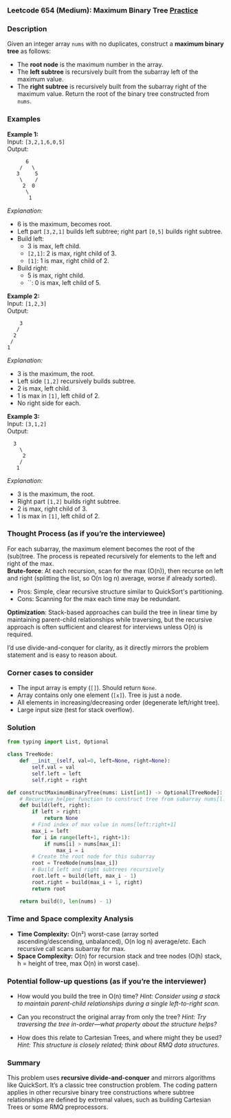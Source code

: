 ### Leetcode 654 (Medium): Maximum Binary Tree [Practice](https://leetcode.com/problems/maximum-binary-tree)

### Description  
Given an integer array `nums` with no duplicates, construct a **maximum binary tree** as follows:
- The **root node** is the maximum number in the array.
- The **left subtree** is recursively built from the subarray left of the maximum value.
- The **right subtree** is recursively built from the subarray right of the maximum value.
Return the root of the binary tree constructed from `nums`.

### Examples  

**Example 1:**  
Input: `[3,2,1,6,0,5]`  
Output:  
```
      6
    /   \
   3     5
    \    /
     2  0
      \
       1
```
*Explanation:*
- 6 is the maximum, becomes root.
- Left part `[3,2,1]` builds left subtree; right part `[0,5]` builds right subtree.
- Build left:
  - 3 is max, left child.
  - `[2,1]`: 2 is max, right child of 3.
  - `[1]`: 1 is max, right child of 2.
- Build right:
  - 5 is max, right child.
  - ``: 0 is max, left child of 5.

**Example 2:**  
Input: `[1,2,3]`  
Output:  
```
    3
   /
  2
 /
1
```
*Explanation:*
- 3 is the maximum, the root.
- Left side `[1,2]` recursively builds subtree.
- 2 is max, left child.
- 1 is max in `[1]`, left child of 2.
- No right side for each.

**Example 3:**  
Input: `[3,1,2]`  
Output:  
```
  3
    \
     2
    /
   1
```
*Explanation:*
- 3 is the maximum, the root.
- Right part `[1,2]` builds right subtree.
- 2 is max, right child of 3.
- 1 is max in `[1]`, left child of 2.

### Thought Process (as if you’re the interviewee)  

For each subarray, the maximum element becomes the root of the (sub)tree. The process is repeated recursively for elements to the left and right of the max.  
**Brute-force**: At each recursion, scan for the max (O(n)), then recurse on left and right (splitting the list, so O(n log n) average, worse if already sorted).
- Pros: Simple, clear recursive structure similar to QuickSort's partitioning.
- Cons: Scanning for the max each time may be redundant.

**Optimization**: Stack-based approaches can build the tree in linear time by maintaining parent-child relationships while traversing, but the recursive approach is often sufficient and clearest for interviews unless O(n) is required.

I’d use divide-and-conquer for clarity, as it directly mirrors the problem statement and is easy to reason about.

### Corner cases to consider  
- The input array is empty (`[]`). Should return `None`.
- Array contains only one element (`[x]`). Tree is just a node.
- All elements in increasing/decreasing order (degenerate left/right tree).
- Large input size (test for stack overflow).

### Solution

```python
from typing import List, Optional

class TreeNode:
    def __init__(self, val=0, left=None, right=None):
        self.val = val
        self.left = left
        self.right = right

def constructMaximumBinaryTree(nums: List[int]) -> Optional[TreeNode]:
    # Recursive helper function to construct tree from subarray nums[l:r+1]
    def build(left, right):
        if left > right:
            return None
        # Find index of max value in nums[left:right+1]
        max_i = left
        for i in range(left+1, right+1):
            if nums[i] > nums[max_i]:
                max_i = i
        # Create the root node for this subarray
        root = TreeNode(nums[max_i])
        # Build left and right subtrees recursively
        root.left = build(left, max_i - 1)
        root.right = build(max_i + 1, right)
        return root

    return build(0, len(nums) - 1)
```

### Time and Space complexity Analysis  

- **Time Complexity:** O(n²) worst-case (array sorted ascending/descending, unbalanced), O(n log n) average/etc. Each recursive call scans subarray for max.
- **Space Complexity:** O(n) for recursion stack and tree nodes (O(h) stack, h = height of tree, max O(n) in worst case).

### Potential follow-up questions (as if you’re the interviewer)  

- How would you build the tree in O(n) time?
  *Hint: Consider using a stack to maintain parent-child relationships during a single left-to-right scan.*
  
- Can you reconstruct the original array from only the tree?
  *Hint: Try traversing the tree in-order—what property about the structure helps?*
  
- How does this relate to Cartesian Trees, and where might they be used?
  *Hint: This structure is closely related; think about RMQ data structures.*

### Summary
This problem uses **recursive divide-and-conquer** and mirrors algorithms like QuickSort. It’s a classic tree construction problem. The coding pattern applies in other recursive binary tree constructions where subtree relationships are defined by extremal values, such as building Cartesian Trees or some RMQ preprocessors.
